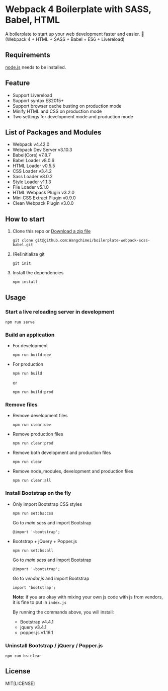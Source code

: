# Webpack 4 Boilerplate with SASS, Babel, HTML

A boilerplate to start up your web development faster and easier. :rocket:  
(Webpack 4 + HTML + SASS + Babel + ES6 + Livereload)

## Requirements

[node.js](https://nodejs.org/en) needs to be installed.

## Feature

- Support Livereload
- Support syntax ES2015+
- Support browser cache busting on production mode
- Minify HTML and CSS on production mode
- Two settings for development mode and production mode

## List of Packages and Modules

- Webpack v4.42.0
- Webpack Dev Server v3.10.3
- Babel(Core) v7.8.7
- Babel Loader v8.0.6
- HTML Loader v0.5.5
- CSS Loader v3.4.2
- Sass Loader v8.0.2
- Style Loader v1.1.3
- File Loader v5.1.0
- HTML Webpack Plugin v3.2.0
- Mini CSS Extract Plugin v0.9.0
- Clean Webpack Plugin v3.0.0

## How to start

1. Clone this repo or [Download a zip file](https://github.com/Wangchimei/boilerplate-webpack-scss-babel/archive/master.zip)

   ```
   git clone git@github.com:Wangchimei/boilerplate-webpack-scss-babel.git
   ```

2. (Re)initialize git

   ```
   git init
   ```

3. Install the dependencies

   ```
   npm install
   ```

## Usage

### Start a live reloading server in development

```
npm run serve
```

### Build an application

- For development
  ```
  npm run build:dev
  ```
- For production
  ```
  npm run build
  ```
  or
  ```
  npm run build:prod
  ```

### Remove files

- Remove development files
  ```
  npm run clear:dev
  ```
- Remove production files
  ```
  npm run clear:prod
  ```
- Remove both development and production files
  ```
  npm run clear
  ```
- Remove node_modules, development and production files
  ```
  npm run clear:all
  ```

### Install Bootstrap on the fly

- Only import Bootstrap CSS styles

  ```
  npm run set:bs:css
  ```

  Go to _main.scss_ and import Bootstrap

  ```
  @import '~bootstrap';

  ```

- Bootstrap + jQuery + Popper.js

  ```
  npm run set:bs:all
  ```

  Go to _main.scss_ and import Bootstrap

  ```
  @import '~bootstrap';
  ```

  Go to _vendor.js_ and import Bootstrap

  ```
  import 'bootstrap';
  ```

  **Note:** if you are okay with mixing your own js code with js from vendors, it is fine to put in `index.js`

  By running the commands above, you will install:

  - Bootstrap v4.4.1
  - jquery v3.4.1
  - popper.js v1.16.1

### Uninstall Bootstrap / jQuery / Popper.js

```
npm run bs:clear
```

## License

MIT[LICENSE]
